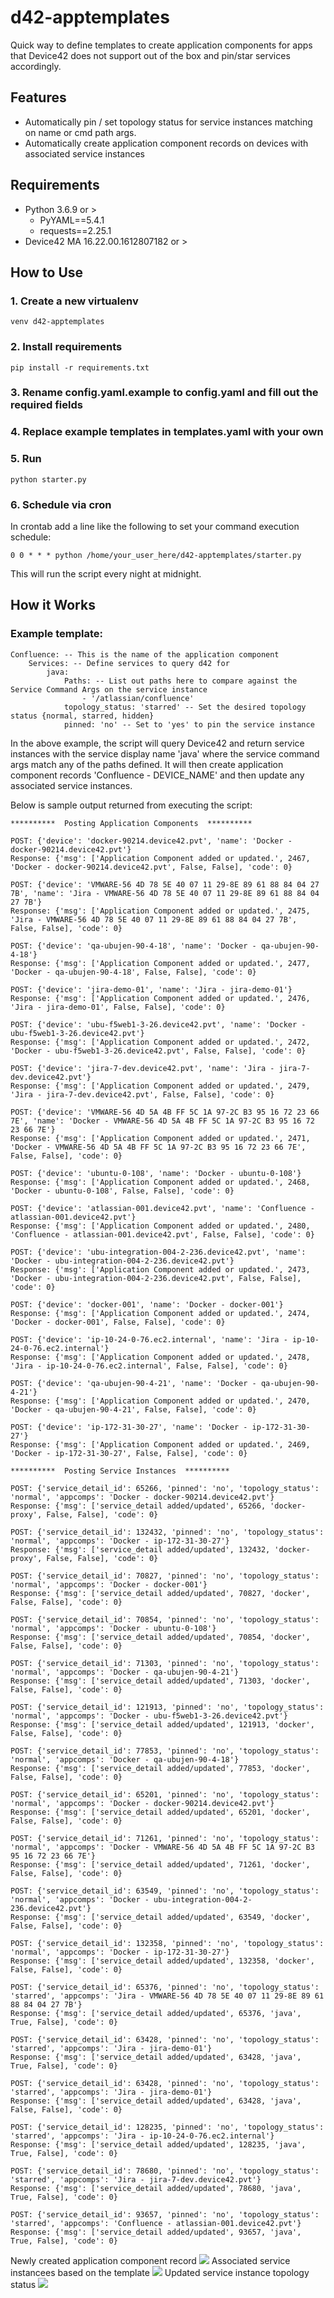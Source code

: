 # d42-apptemplates
Quick way to define templates to create application components for apps that Device42 does not support out of the box and pin/star services accordingly.

## Features
- Automatically pin / set topology status for service instances matching on name or cmd path args.
- Automatically create application component records on devices with associated service instances

## Requirements
- Python 3.6.9 or > 
    - PyYAML==5.4.1
    - requests==2.25.1
- Device42 MA 16.22.00.1612807182 or >

## How to Use
### 1. Create a new virtualenv 

    venv d42-apptemplates

### 2. Install requirements

    pip install -r requirements.txt

### 3. Rename config.yaml.example to config.yaml and fill out the required fields

### 4. Replace example templates in templates.yaml with your own

### 5. Run 

    python starter.py

### 6. Schedule via cron
In crontab add a line like the following to set your command execution schedule:

    0 0 * * * python /home/your_user_here/d42-apptemplates/starter.py

This will run the script every night at midnight.

## How it Works
### Example template:

    Confluence: -- This is the name of the application component
        Services: -- Define services to query d42 for
            java: 
                Paths: -- List out paths here to compare against the Service Command Args on the service instance
                    - '/atlassian/confluence'
                topology_status: 'starred' -- Set the desired topology status {normal, starred, hidden}
                pinned: 'no' -- Set to 'yes' to pin the service instance

In the above example, the script will query Device42 and return service instances with the service display name 'java' where the service command args match any of the paths defined. It will then create application component records 'Confluence - DEVICE_NAME' and then update any associated service instances.

Below is sample output returned from executing the script:

    **********  Posting Application Components  **********

    POST: {'device': 'docker-90214.device42.pvt', 'name': 'Docker - docker-90214.device42.pvt'}
    Response: {'msg': ['Application Component added or updated.', 2467, 'Docker - docker-90214.device42.pvt', False, False], 'code': 0}

    POST: {'device': 'VMWARE-56 4D 78 5E 40 07 11 29-8E 89 61 88 84 04 27 7B', 'name': 'Jira - VMWARE-56 4D 78 5E 40 07 11 29-8E 89 61 88 84 04 27 7B'}
    Response: {'msg': ['Application Component added or updated.', 2475, 'Jira - VMWARE-56 4D 78 5E 40 07 11 29-8E 89 61 88 84 04 27 7B', False, False], 'code': 0}

    POST: {'device': 'qa-ubujen-90-4-18', 'name': 'Docker - qa-ubujen-90-4-18'}
    Response: {'msg': ['Application Component added or updated.', 2477, 'Docker - qa-ubujen-90-4-18', False, False], 'code': 0}

    POST: {'device': 'jira-demo-01', 'name': 'Jira - jira-demo-01'}
    Response: {'msg': ['Application Component added or updated.', 2476, 'Jira - jira-demo-01', False, False], 'code': 0}

    POST: {'device': 'ubu-f5web1-3-26.device42.pvt', 'name': 'Docker - ubu-f5web1-3-26.device42.pvt'}
    Response: {'msg': ['Application Component added or updated.', 2472, 'Docker - ubu-f5web1-3-26.device42.pvt', False, False], 'code': 0}

    POST: {'device': 'jira-7-dev.device42.pvt', 'name': 'Jira - jira-7-dev.device42.pvt'}
    Response: {'msg': ['Application Component added or updated.', 2479, 'Jira - jira-7-dev.device42.pvt', False, False], 'code': 0}

    POST: {'device': 'VMWARE-56 4D 5A 4B FF 5C 1A 97-2C B3 95 16 72 23 66 7E', 'name': 'Docker - VMWARE-56 4D 5A 4B FF 5C 1A 97-2C B3 95 16 72 23 66 7E'}
    Response: {'msg': ['Application Component added or updated.', 2471, 'Docker - VMWARE-56 4D 5A 4B FF 5C 1A 97-2C B3 95 16 72 23 66 7E', False, False], 'code': 0}

    POST: {'device': 'ubuntu-0-108', 'name': 'Docker - ubuntu-0-108'}
    Response: {'msg': ['Application Component added or updated.', 2468, 'Docker - ubuntu-0-108', False, False], 'code': 0}

    POST: {'device': 'atlassian-001.device42.pvt', 'name': 'Confluence - atlassian-001.device42.pvt'}
    Response: {'msg': ['Application Component added or updated.', 2480, 'Confluence - atlassian-001.device42.pvt', False, False], 'code': 0}

    POST: {'device': 'ubu-integration-004-2-236.device42.pvt', 'name': 'Docker - ubu-integration-004-2-236.device42.pvt'}
    Response: {'msg': ['Application Component added or updated.', 2473, 'Docker - ubu-integration-004-2-236.device42.pvt', False, False], 'code': 0}

    POST: {'device': 'docker-001', 'name': 'Docker - docker-001'}
    Response: {'msg': ['Application Component added or updated.', 2474, 'Docker - docker-001', False, False], 'code': 0}

    POST: {'device': 'ip-10-24-0-76.ec2.internal', 'name': 'Jira - ip-10-24-0-76.ec2.internal'}
    Response: {'msg': ['Application Component added or updated.', 2478, 'Jira - ip-10-24-0-76.ec2.internal', False, False], 'code': 0}

    POST: {'device': 'qa-ubujen-90-4-21', 'name': 'Docker - qa-ubujen-90-4-21'}
    Response: {'msg': ['Application Component added or updated.', 2470, 'Docker - qa-ubujen-90-4-21', False, False], 'code': 0}

    POST: {'device': 'ip-172-31-30-27', 'name': 'Docker - ip-172-31-30-27'}
    Response: {'msg': ['Application Component added or updated.', 2469, 'Docker - ip-172-31-30-27', False, False], 'code': 0}

    **********  Posting Service Instances  **********

    POST: {'service_detail_id': 65266, 'pinned': 'no', 'topology_status': 'normal', 'appcomps': 'Docker - docker-90214.device42.pvt'}
    Response: {'msg': ['service_detail added/updated', 65266, 'docker-proxy', False, False], 'code': 0}

    POST: {'service_detail_id': 132432, 'pinned': 'no', 'topology_status': 'normal', 'appcomps': 'Docker - ip-172-31-30-27'}
    Response: {'msg': ['service_detail added/updated', 132432, 'docker-proxy', False, False], 'code': 0}

    POST: {'service_detail_id': 70827, 'pinned': 'no', 'topology_status': 'normal', 'appcomps': 'Docker - docker-001'}
    Response: {'msg': ['service_detail added/updated', 70827, 'docker', False, False], 'code': 0}

    POST: {'service_detail_id': 70854, 'pinned': 'no', 'topology_status': 'normal', 'appcomps': 'Docker - ubuntu-0-108'}
    Response: {'msg': ['service_detail added/updated', 70854, 'docker', False, False], 'code': 0}

    POST: {'service_detail_id': 71303, 'pinned': 'no', 'topology_status': 'normal', 'appcomps': 'Docker - qa-ubujen-90-4-21'}
    Response: {'msg': ['service_detail added/updated', 71303, 'docker', False, False], 'code': 0}

    POST: {'service_detail_id': 121913, 'pinned': 'no', 'topology_status': 'normal', 'appcomps': 'Docker - ubu-f5web1-3-26.device42.pvt'}
    Response: {'msg': ['service_detail added/updated', 121913, 'docker', False, False], 'code': 0}

    POST: {'service_detail_id': 77853, 'pinned': 'no', 'topology_status': 'normal', 'appcomps': 'Docker - qa-ubujen-90-4-18'}
    Response: {'msg': ['service_detail added/updated', 77853, 'docker', False, False], 'code': 0}

    POST: {'service_detail_id': 65201, 'pinned': 'no', 'topology_status': 'normal', 'appcomps': 'Docker - docker-90214.device42.pvt'}
    Response: {'msg': ['service_detail added/updated', 65201, 'docker', False, False], 'code': 0}

    POST: {'service_detail_id': 71261, 'pinned': 'no', 'topology_status': 'normal', 'appcomps': 'Docker - VMWARE-56 4D 5A 4B FF 5C 1A 97-2C B3 95 16 72 23 66 7E'}
    Response: {'msg': ['service_detail added/updated', 71261, 'docker', False, False], 'code': 0}

    POST: {'service_detail_id': 63549, 'pinned': 'no', 'topology_status': 'normal', 'appcomps': 'Docker - ubu-integration-004-2-236.device42.pvt'}
    Response: {'msg': ['service_detail added/updated', 63549, 'docker', False, False], 'code': 0}

    POST: {'service_detail_id': 132358, 'pinned': 'no', 'topology_status': 'normal', 'appcomps': 'Docker - ip-172-31-30-27'}
    Response: {'msg': ['service_detail added/updated', 132358, 'docker', False, False], 'code': 0}

    POST: {'service_detail_id': 65376, 'pinned': 'no', 'topology_status': 'starred', 'appcomps': 'Jira - VMWARE-56 4D 78 5E 40 07 11 29-8E 89 61 88 84 04 27 7B'}
    Response: {'msg': ['service_detail added/updated', 65376, 'java', True, False], 'code': 0}

    POST: {'service_detail_id': 63428, 'pinned': 'no', 'topology_status': 'starred', 'appcomps': 'Jira - jira-demo-01'}
    Response: {'msg': ['service_detail added/updated', 63428, 'java', True, False], 'code': 0}

    POST: {'service_detail_id': 63428, 'pinned': 'no', 'topology_status': 'starred', 'appcomps': 'Jira - jira-demo-01'}
    Response: {'msg': ['service_detail added/updated', 63428, 'java', False, False], 'code': 0}

    POST: {'service_detail_id': 128235, 'pinned': 'no', 'topology_status': 'starred', 'appcomps': 'Jira - ip-10-24-0-76.ec2.internal'}
    Response: {'msg': ['service_detail added/updated', 128235, 'java', True, False], 'code': 0}

    POST: {'service_detail_id': 78680, 'pinned': 'no', 'topology_status': 'starred', 'appcomps': 'Jira - jira-7-dev.device42.pvt'}
    Response: {'msg': ['service_detail added/updated', 78680, 'java', True, False], 'code': 0}

    POST: {'service_detail_id': 93657, 'pinned': 'no', 'topology_status': 'starred', 'appcomps': 'Confluence - atlassian-001.device42.pvt'}
    Response: {'msg': ['service_detail added/updated', 93657, 'java', True, False], 'code': 0}

Newly created application component record
![](./screenshots/screenshot_01.PNG)
Associated service instancees based on the template
![](./screenshots/screenshot_02.PNG)
Updated service instance topology status
![](./screenshots/screenshot_03.PNG)  

